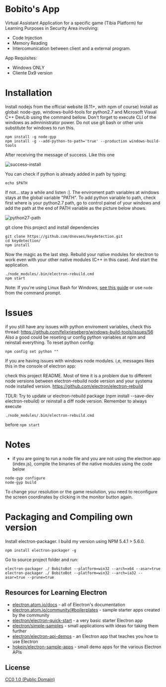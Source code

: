 # Bobito's App

Virtual Assistant Application for a specific game (Tibia Platform) for Learning Purposes in Security Area involving:
- Code Injection
- Memory Reading
- Intercomunication between client and a external program.

App Requisites:
- Windows ONLY
- Cliente Dx9 version

# Installation

Install nodejs from the official website (6.11+, with npm of course)
Install as global: node-gyp, windows-build-tools for python2.7 and Microsoft Visual C++ DevLib using the command bellow. Don't forget to execute CLI of the windows as admninistrator power. Do not use git bash or other unix substitute for windows to run this.

```
npm install -g node-gyp
npm install -g --add-python-to-path='true' --production windows-build-tools
```

After receiving the message of success. Like this one

![success-install](https://i.imgur.com/Z6ITFwb.png)

You can check if python is already added in path by typing:
```
echo $PATH
```

If not... stay a while and listen :]. The enviroment path variables at windows stays at the global variable "PATH". To add python variable to path, check first where is your python2.7 path, go to control painel of your windows and add the path at the end of PATH variable as the picture below shows.

![python27-path](https://i.imgur.com/gaVdnMA.png)

git clone this project and install dependencies
```
git clone https://github.com/dnovaes/keydetection.git
cd keydetection/
npm install
```

Now the magic as the last step. Rebuild your native modules for electron to work even with your other
native modules (C++ in this case). And start the application.
```
./node_modules/.bin/electron-rebuild.cmd
npm start
```

Note: If you're using Linux Bash for Windows, [see this guide](https://www.howtogeek.com/261575/how-to-run-graphical-linux-desktop-applications-from-windows-10s-bash-shell/) or use `node` from the command prompt.

# Issues

if you still have any issues with python enviroment variables, check this thread: https://github.com/felixrieseberg/windows-build-tools/issues/56
Also a good could be reseting ur config python variables at npm and reinstall everything. To reset python config:

```
npm config set python ""
```

If you are having issues with windows node modules. i,e, messages likes this in the console of electron app:

check this project README. Most of time it is a problem due to different node versions between electron-rebuild node version and your systema node installed version. 
https://github.com/electron/electron-rebuild

TDLR: Try to update ur electron-rebuild package (npm install --save-dev electron-rebuild) or reinstall a diff node version. Remember to always execute 
```
./node_modules/.bin/electron-rebuild.cmd
```
before ```npm start```

# Notes

- if you are going to run a node file and you are not using the electron app (index.js), compile the binaries of the native modules using the code below
```
node-gyp configure
node-gyp build
```

To change your resolution or the game resolution, you need to reconfigure the screen coordinates by clicking in the
monitor button again.

# Packaging and Compiling own version

Install electron-packager. I build my version using NPM 5.4.1 > 5.6.0.
```
npm install electron-packager -g
```

Go to source project folder and run:

```
electron-packager ./ BobitoBot --platform=win32 --arch=x64 --asar=true
electron-packager ./ BobitoBot --platform=win32 --arch=ia32 --asar=true --prune=true
```

## Resources for Learning Electron

- [electron.atom.io/docs](http://electron.atom.io/docs) - all of Electron's documentation
- [electron.atom.io/community/#boilerplates](http://electron.atom.io/community/#boilerplates) - sample starter apps created by the community
- [electron/electron-quick-start](https://github.com/electron/electron-quick-start) - a very basic starter Electron app
- [electron/simple-samples](https://github.com/electron/simple-samples) - small applications with ideas for taking them further
- [electron/electron-api-demos](https://github.com/electron/electron-api-demos) - an Electron app that teaches you how to use Electron
- [hokein/electron-sample-apps](https://github.com/hokein/electron-sample-apps) - small demo apps for the various Electron APIs

## License

[CC0 1.0 (Public Domain)](LICENSE.md)
